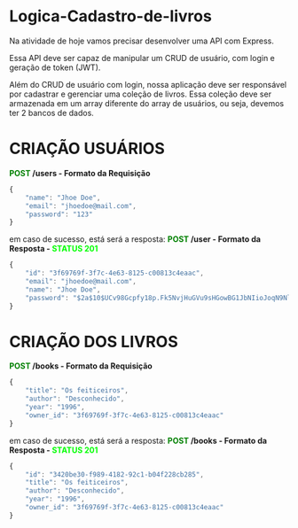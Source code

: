 # Logica-Cadastro-de-livros

Na atividade de hoje vamos precisar desenvolver uma API com Express.

Essa API deve ser capaz de manipular um CRUD de usuário, com login e geração de token (JWT).

Além do CRUD de usuário com login, nossa aplicação deve ser responsável por cadastrar e gerenciar uma coleção de livros. Essa coleção deve ser armazenada em um array diferente do array de usuários, ou seja, devemos ter 2 bancos de dados.

#

# CRIAÇÃO USUÁRIOS

**<font color=green>POST</font> /users - Formato da Requisição**

```js
{
    "name": "Jhoe Doe",
    "email": "jhoedoe@mail.com",
    "password": "123"
}
```

em caso de sucesso, está será a resposta:
**<font color=green>POST</font> /user - Formato da Resposta - <font color=lime>STATUS 201</font>**

```js
{
    "id": "3f69769f-3f7c-4e63-8125-c00813c4eaac",
    "email": "jhoedoe@mail.com",
    "name": "Jhoe Doe",
    "password": "$2a$10$UCv98Gcpfy18p.Fk5NvjHuGVu9sHGowBG1JbNIioJoqN9NlSZ2zk2"
}

```

# CRIAÇÃO DOS LIVROS

**<font color=green>POST</font> /books - Formato da Requisição**

```js
{
    "title": "Os feiticeiros",
	"author": "Desconhecido",
	"year": "1996",
	"owner_id": "3f69769f-3f7c-4e63-8125-c00813c4eaac"
}
```

em caso de sucesso, está será a resposta:
**<font color=green>POST</font> /books - Formato da Resposta - <font color=lime>STATUS 201</font>**

```js
{
    "id": "3420be30-f989-4182-92c1-b04f228cb285",
    "title": "Os feiticeiros",
    "author": "Desconhecido",
    "year": "1996",
    "owner_id": "3f69769f-3f7c-4e63-8125-c00813c4eaac"
}

```
